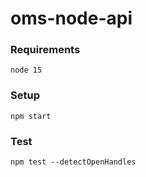 # oms-node-api

### Requirements

```
node 15

```

### Setup

```
npm start
```

### Test

```
npm test --detectOpenHandles
```
